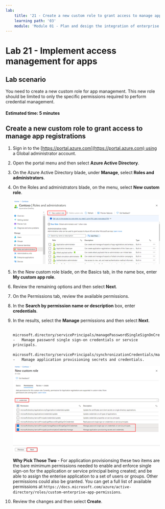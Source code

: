 ```yaml
---
lab:
    title: '21 - Create a new custom role to grant access to manage app registrations'
    learning path: '03'
    module: 'Module 01 - Plan and design the integration of enterprise apps for SSO'
---
```


# Lab 21 - Implement access management for apps

## Lab scenario

You need to create a new custom role for app management. This new role should be limited to only the specific permissions required to perform credential management.

#### Estimated time: 5 minutes

## Create a new custom role to grant access to manage app registrations

1. Sign in to the [https://portal.azure.com](https://portal.azure.com) using a Global administrator account.

2. Open the portal menu and then select **Azure Active Directory**.

3. On the Azure Active Directory blade, under **Manage**, select **Roles and administrators**.

4. On the Roles and administrators blade, on the menu, select **New custom role**.

    ![Screen image displaying the Roles and administrators blade with the New custom role menu option highlighted](./media/lp3-mod1-new-custom-role.png)

5. In the New custom role blade, on the Basics tab, in the name box, enter **My custom app role**.

6. Review the remaining options and then select **Next**.

7. On the Permissions tab, review the available permissions.

8. In the **Search by permission name or description** box, enter **credentials**.

9. In the results, select the **Manage** permissions and then select **Next**.

    ```
       microsoft.directory/servicePrincipals/managePasswordSingleSignOnCredentials  -   Manage password single sign-on credentials or service principals.
       microsoft.directory/servicePrincipals/synchronizationCredentials/manage    -   Manage application provisioning secrets and credentials.
    ```

    ![Screen image displaying the New custom role Permissions tab with search, manage permissions, and Next highlighted](./media/lp3-mod1-custom-role-permissions.png)

    **Why Pick Those Two** - For application provisionsing these two items are the bare mimimum permissions needed to enable and enforce single sign-on for the application or service principal being created; and be able to assign the enterise application to a set of users or groups.  Other permissions could also be granted.  You can get a full list of available permissions at `https://docs.microsoft.com/azure/active-directory/roles/custom-enterprise-app-permissions`.

10. Review the changes and then select **Create**.

